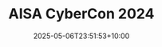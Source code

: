 ---
title: "AISA CyberCon 2024"
date: 2025-05-06T23:51:53+10:00
draft: false
author:
tags:
 - Conferences
 - Invaluable Experience
 - Cyber security

image: https://res.cloudinary.com/dt9mwco87/image/upload/v1746541359/cybercon2024-1_ejmowo.jpg
description:
toc:
--- 
